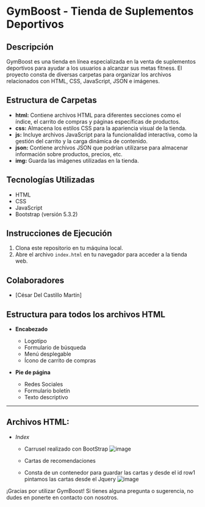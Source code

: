 # GymBoost - Tienda de Suplementos Deportivos

## Descripción
GymBoost es una tienda en línea especializada en la venta de suplementos deportivos para ayudar a los usuarios a alcanzar sus metas fitness. El proyecto consta de diversas carpetas para organizar los archivos relacionados con HTML, CSS, JavaScript, JSON e imágenes.

## Estructura de Carpetas
- **html:** Contiene archivos HTML para diferentes secciones como el índice, el carrito de compras y páginas específicas de productos.
- **css:** Almacena los estilos CSS para la apariencia visual de la tienda.
- **js:** Incluye archivos JavaScript para la funcionalidad interactiva, como la gestión del carrito y la carga dinámica de contenido.
- **json:** Contiene archivos JSON que podrían utilizarse para almacenar información sobre productos, precios, etc.
- **img:** Guarda las imágenes utilizadas en la tienda.



## Tecnologías Utilizadas
- HTML
- CSS
- JavaScript
- Bootstrap (versión 5.3.2)

## Instrucciones de Ejecución
1. Clona este repositorio en tu máquina local.
2. Abre el archivo `index.html` en tu navegador para acceder a la tienda web.

## Colaboradores
- [César Del Castillo Martín]

## Estructura para todos los archivos HTML

- **Encabezado**
  - Logotipo
  - Formulario de búsqueda
  - Menú desplegable
  - Ícono de carrito de compras

- **Pie de página**
  - Redes Sociales
  - Formulario boletín
  - Texto descriptivo
  
---

## Archivos HTML:
- *Index*
  - Carrusel realizado con BootStrap
    ![image](https://github.com/cesar18012/GymBoost/assets/122441597/ba771932-29c4-4a5c-bf19-f1812e2773f2)

  - Cartas de recomendaciones
  - Consta de un contenedor para guardar las cartas y desde el id row1 pintamos las cartas desde el Jquery
    ![image](https://github.com/cesar18012/GymBoost/assets/122441597/ea97b490-b1ca-4580-8be2-685a666fe13f)




¡Gracias por utilizar GymBoost! Si tienes alguna pregunta o sugerencia, no dudes en ponerte en contacto con nosotros.
